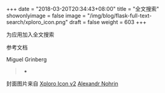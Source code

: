 +++
date = "2018-03-20T20:34:43+08:00"
title = "全文搜索"
showonlyimage = false
image = "/img/blog/flask-full-text-search/xploro_icon.png"
draft = false
weight = 603
+++

为应用加入全文搜索
<!--more-->


参考文档

Miguel Grinberg

> - 

封面图片来自 [Xploro Icon v2](https://dribbble.com/shots/1294410-Xploro-Icon-v2) <a href="https://dribbble.com/nohrin"><i class="fa fa-dribbble" aria-hidden="true"></i> Alexandr Nohrin</a>
